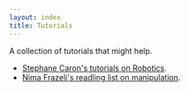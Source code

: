 ```yaml
---
layout: index
title: Tutorials
---
```


A collection of tutorials that might help.

* [Stephane Caron's tutorials on Robotics](https://scaron.info/category/teaching.html).
* [Nima Frazeli's readling list on manipulation](https://nima-fazeli.github.io/Reading%20List/).